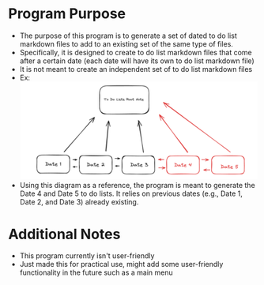 # Program Purpose
- The purpose of this program is to generate a set of dated to do list markdown files to add to an existing set of the same type of files.
- Specifically, it is designed to create to do list markdown files that come after a certain date (each date will have its own to do list markdown file)
- It is not meant to create an independent set of to do list markdown files
- Ex: ![READMEDiagram1.png](assets/READMEDiagram1.png)
- Using this diagram as a reference, the program is meant to generate the Date 4 and Date 5 to do lists. It relies on previous dates (e.g., Date 1, Date 2, and Date 3) already existing.
# Additional Notes
- This program currently isn't user-friendly
- Just made this for practical use, might add some user-friendly functionality in the future such as a main menu